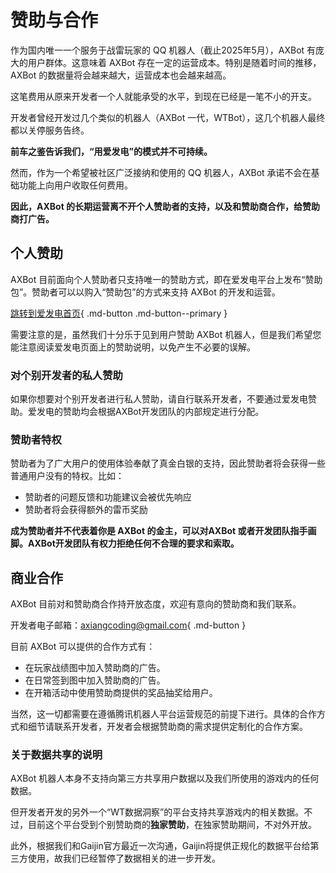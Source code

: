 # 赞助与合作

作为国内唯一一个服务于战雷玩家的 QQ 机器人（截止2025年5月），AXBot 有庞大的用户群体。这意味着 AXBot 存在一定的运营成本。特别是随着时间的推移，AXBot 的数据量将会越来越大，运营成本也会越来越高。

这笔费用从原来开发者一个人就能承受的水平，到现在已经是一笔不小的开支。

开发者曾经开发过几个类似的机器人（AXBot 一代，WTBot），这几个机器人最终都以关停服务告终。

**前车之鉴告诉我们，“用爱发电”的模式并不可持续。**

然而，作为一个希望被社区广泛接纳和使用的 QQ 机器人，AXBot 承诺不会在基础功能上向用户收取任何费用。

**因此，AXBot 的长期运营离不开个人赞助者的支持，以及和赞助商合作，给赞助商打广告。**

## 个人赞助

AXBot 目前面向个人赞助者只支持唯一的赞助方式，即在爱发电平台上发布“赞助包”。赞助者可以以购入“赞助包”的方式来支持 AXBot 的开发和运营。

[跳转到爱发电首页](https://ifdian.net/a/axbot?tab=home){ .md-button .md-button--primary }

需要注意的是，虽然我们十分乐于见到用户赞助 AXBot 机器人，但是我们希望您能注意阅读爱发电页面上的赞助说明，以免产生不必要的误解。

### 对个别开发者的私人赞助

如果你想要对个别开发者进行私人赞助，请自行联系开发者，不要通过爱发电赞助。爱发电的赞助均会根据AXBot开发团队的内部规定进行分配。

### 赞助者特权

赞助者为了广大用户的使用体验奉献了真金白银的支持，因此赞助者将会获得一些普通用户没有的特权。比如：

- 赞助者的问题反馈和功能建议会被优先响应
- 赞助者将会获得额外的雷币奖励

**成为赞助者并不代表着你是 AXBot 的金主，可以对AXBot 或者开发团队指手画脚。AXBot开发团队有权力拒绝任何不合理的要求和索取。**

## 商业合作

AXBot 目前对和赞助商合作持开放态度，欢迎有意向的赞助商和我们联系。

开发者电子邮箱：[axiangcoding@gmail.com](mailto:axiangcoding@gmail.com){ .md-button }

目前 AXBot 可以提供的合作方式有：

- 在玩家战绩图中加入赞助商的广告。
- 在日常签到图中加入赞助商的广告。
- 在开箱活动中使用赞助商提供的奖品抽奖给用户。

当然，这一切都需要在遵循腾讯机器人平台运营规范的前提下进行。具体的合作方式和细节请联系开发者，开发者会根据赞助商的需求提供定制化的合作方案。

### 关于数据共享的说明

AXBot 机器人本身不支持向第三方共享用户数据以及我们所使用的游戏内的任何数据。

但开发者开发的另外一个“WT数据洞察”的平台支持共享游戏内的相关数据。不过，目前这个平台受到个别赞助商的**独家赞助**，在独家赞助期间，不对外开放。

此外，根据我们和Gaijin官方最近一次沟通，Gaijin将提供正规化的数据平台给第三方使用，故我们已经暂停了数据相关的进一步开发。
